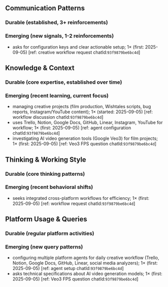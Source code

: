 ## Communication Patterns
### Durable (established, 3+ reinforcements)

### Emerging (new signals, 1-2 reinforcements)
- asks for configuration keys and clear actionable setup; 1× (first: 2025-09-05) [ref: creative workflow request chatId:`93f9879be6bc4d`]

## Knowledge & Context
### Durable (core expertise, established over time)

### Emerging (recent learning, current focus)  
- managing creative projects (film production, Wishtales scripts, bug reports, Instagram/YouTube content); 1× (started: 2025-09-05) [ref: workflow discussion chatId:`93f9879be6bc4d`]
- uses Trello, Notion, Google Docs, GitHub, Linear, Instagram, YouTube for workflow; 1× (first: 2025-09-05) [ref: agent configuration chatId:`93f9879be6bc4d`]
- investigating AI video generation tools (Google Veo3) for film projects; 1× (first: 2025-09-05) [ref: Veo3 FPS question chatId:`93f9879be6bc4d`]

## Thinking & Working Style
### Durable (core thinking patterns)

### Emerging (recent behavioral shifts)
- seeks integrated cross-platform workflows for efficiency; 1× (first: 2025-09-05) [ref: workflow request chatId:`93f9879be6bc4d`]

## Platform Usage & Queries
### Durable (regular platform activities)

### Emerging (new query patterns)
- configuring multiple platform agents for daily creative workflow (Trello, Notion, Google Docs, GitHub, Linear, social media analyzers); 1× (first: 2025-09-05) [ref: agent setup chatId:`93f9879be6bc4d`]
- asks technical specifications about AI video generation models; 1× (first: 2025-09-05) [ref: Veo3 FPS question chatId:`93f9879be6bc4d`]